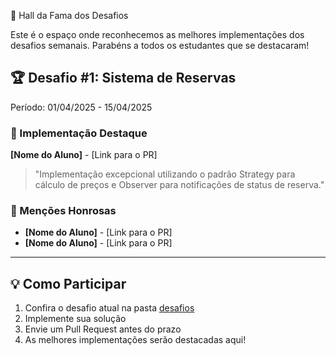  🏅 Hall da Fama dos Desafios

Este é o espaço onde reconhecemos as melhores implementações dos desafios semanais. Parabéns a todos os estudantes que se destacaram!

## 🏆 Desafio #1: Sistema de Reservas
Período: 01/04/2025 - 15/04/2025

### 🥇 Implementação Destaque
**[Nome do Aluno]** - [Link para o PR]
> "Implementação excepcional utilizando o padrão Strategy para cálculo de preços e Observer para notificações de status de reserva."

### 🥈 Menções Honrosas
- **[Nome do Aluno]** - [Link para o PR]
- **[Nome do Aluno]** - [Link para o PR]

---

## 💡 Como Participar
1. Confira o desafio atual na pasta [desafios](.)
2. Implemente sua solução
3. Envie um Pull Request antes do prazo
4. As melhores implementações serão destacadas aqui!